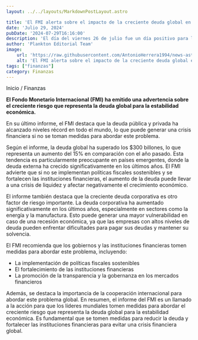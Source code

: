 ```yaml
---
layout: ../../layouts/MarkdownPostLayout.astro

title: 'El FMI alerta sobre el impacto de la creciente deuda global en la estabilidad económica'
date: 'Julio 29, 2024'
pubDate: '2024-07-29T16:16:00'
description: 'El día del viernes 26 de julio fue un día positivo para los mercados de bolsa en la India y Austria.'
author: 'Plankton Editorial Team'
image:
    url: 'https://raw.githubusercontent.com/AntonioHerrera1994/news-astro/master/src/assets/finanzas/finanzas65.webp'
    alt: 'El FMI alerta sobre el impacto de la creciente deuda global en la estabilidad económica'
tags: ["finanzas"]
category: Finanzas
---
```


<span><a href="/" style="text-decoration:none;color:#0F1416">Inicio</a> / <a href="/finanzas" style="text-decoration:none;color:#0F1416">Finanzas</a></span>


<p style="font-weight: bold;">El Fondo Monetario Internacional (FMI) ha emitido una advertencia sobre el creciente riesgo que representa la deuda global para la estabilidad económica.</p>

En su último informe, el FMI destaca que la deuda pública y privada ha alcanzado niveles récord en todo el mundo, lo que puede generar una crisis financiera si no se toman medidas para abordar este problema.

Según el informe, la deuda global ha superado los $300 billones, lo que representa un aumento del 15% en comparación con el año pasado. Esta tendencia es particularmente preocupante en países emergentes, donde la deuda externa ha crecido significativamente en los últimos años. El FMI advierte que si no se implementan políticas fiscales sostenibles y se fortalecen las instituciones financieras, el aumento de la deuda puede llevar a una crisis de liquidez y afectar negativamente el crecimiento económico.

El informe también destaca que la creciente deuda corporativa es otro factor de riesgo importante. La deuda corporativa ha aumentado significativamente en los últimos años, especialmente en sectores como la energía y la manufactura. Esto puede generar una mayor vulnerabilidad en caso de una recesión económica, ya que las empresas con altos niveles de deuda pueden enfrentar dificultades para pagar sus deudas y mantener su solvencia.

El FMI recomienda que los gobiernos y las instituciones financieras tomen medidas para abordar este problema, incluyendo:
<ul>
<li>La implementación de políticas fiscales sostenibles</li>
<li>El fortalecimiento de las instituciones financieras</li>
<li>La promoción de la transparencia y la gobernanza en los mercados financieros</li>
</ul>

Además, se destaca la importancia de la cooperación internacional para abordar este problema global. En resumen, el informe del FMI es un llamado a la acción para que los líderes mundiales tomen medidas para abordar el creciente riesgo que representa la deuda global para la estabilidad económica. Es fundamental que se tomen medidas para reducir la deuda y fortalecer las instituciones financieras para evitar una crisis financiera global.